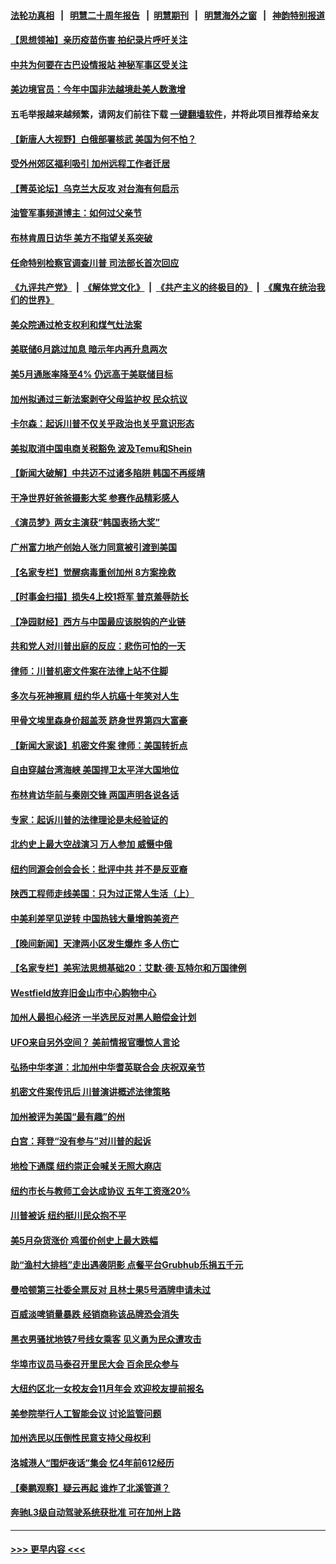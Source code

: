 #### [法轮功真相](https://github.com/gfw-breaker/truth/blob/master/README.md?t=0) &nbsp;&nbsp;|&nbsp;&nbsp; [明慧二十周年报告](https://github.com/gfw-breaker/mh-reports/blob/master/README.md?t=0) &nbsp;&nbsp;|&nbsp;&nbsp;[明慧期刊](https://github.com/gfw-breaker/mh-qikan) &nbsp;&nbsp;|&nbsp;&nbsp; [明慧海外之窗](https://github.com/gfw-breaker/mh-news/blob/master/README.md?t=0) &nbsp;&nbsp;|&nbsp;&nbsp; [神韵特别报道](https://github.com/gfw-breaker/mh-news/blob/master/shenyun.md?t=0)
#### [【思想领袖】亲历疫苗伤害 拍纪录片呼吁关注](../pages/nsc412/n13992488.md?t=06150943) 
#### [中共为何要在古巴设情报站 神秘军事区受关注](../pages/nsc412/n14016258.md?t=06150943) 
#### [美边境官员：今年中国非法越境赴美人数激增](../pages/nsc412/n14016224.md?t=06150943) 
#### 五毛举报越来越频繁，请网友们前往下载 [一键翻墙软件](https://github.com/gfw-breaker/ssr-accounts)，并将此项目推荐给亲友
#### [【新唐人大视野】白俄部署核武 美国为何不怕？](../pages/nsc412/n14016264.md?t=06150943) 
#### [受外州郊区福利吸引 加州远程工作者迁居](../pages/nsc412/n14016266.md?t=06150943) 
#### [【菁英论坛】乌克兰大反攻 对台海有何启示](../pages/nsc412/n14016176.md?t=06150943) 
#### [油管军事频道博主：如何过父亲节](../pages/nsc412/n14016241.md?t=06150943) 
#### [布林肯周日访华 美方不指望关系突破](../pages/nsc412/n14016181.md?t=06150943) 
#### [任命特别检察官调查川普 司法部长首次回应](../pages/nsc412/n14016226.md?t=06150943) 
#### [《九评共产党》](https://github.com/begood0513/9ping.md/blob/master/README.md) &nbsp;|&nbsp; [《解体党文化》](../../../../jtdwh.md/blob/master/README.md)  &nbsp;|&nbsp; [《共产主义的终极目的》](../../../../gczydzjmd.md/blob/master/README.md) &nbsp;|&nbsp; [《魔鬼在统治我们的世界》](../../../../mgztzwmdsj.md/blob/master/README.md) 
#### [美众院通过枪支权利和煤气灶法案](../pages/nsc412/n14016178.md?t=06150943) 
#### [美联储6月跳过加息 暗示年内再升息两次](../pages/nsc412/n14016202.md?t=06150943) 
#### [美5月通胀率降至4% 仍远高于美联储目标](../pages/nsc412/n14016220.md?t=06150943) 
#### [加州拟通过三新法案剥夺父母监护权 民众抗议](../pages/nsc412/n14015704.md?t=06150943) 
#### [卡尔森：起诉川普不仅关乎政治也关乎意识形态](../pages/nsc412/n14016162.md?t=06150943) 
#### [美拟取消中国电商关税豁免 波及Temu和Shein](../pages/nsc412/n14016163.md?t=06150943) 
#### [【新闻大破解】中共迈不过诸多陷阱 韩国不再绥靖](../pages/nsc412/n14016083.md?t=06150943) 
#### [干净世界好爸爸摄影大奖 参赛作品精彩感人](../pages/nsc412/n14015613.md?t=06150943) 
#### [《演员梦》两女主演获“韩国表扬大奖”](../pages/nsc412/n14016121.md?t=06150943) 
#### [广州富力地产创始人张力同意被引渡到美国](../pages/nsc412/n14016177.md?t=06150943) 
#### [【名家专栏】觉醒病毒重创加州 8方案挽救](../pages/nsc412/n14016042.md?t=06150943) 
#### [【时事金扫描】损失4上校1将军 普京羞辱防长](../pages/nsc412/n14016107.md?t=06150943) 
#### [【净园财经】西方与中国最应该脱钩的产业链](../pages/nsc412/n14016113.md?t=06150943) 
#### [共和党人对川普出庭的反应：悲伤可怕的一天](../pages/nsc412/n14015556.md?t=06150943) 
#### [律师：川普机密文件案在法律上站不住脚](../pages/nsc412/n14016063.md?t=06150943) 
#### [多次与死神擦肩 纽约华人抗癌十年笑对人生](../pages/nsc412/n14015468.md?t=06150943) 
#### [甲骨文埃里森身价超盖茨 跻身世界第四大富豪](../pages/nsc412/n14015822.md?t=06150943) 
#### [【新闻大家谈】机密文件案 律师：美国转折点](../pages/nsc412/n14016019.md?t=06150943) 
#### [自由穿越台湾海峡 美国捍卫太平洋大国地位](../pages/nsc412/n14015222.md?t=06150943) 
#### [布林肯访华前与秦刚交锋 两国声明各说各话](../pages/nsc412/n14016061.md?t=06150943) 
#### [专家：起诉川普的法律理论是未经验证的](../pages/nsc412/n14015803.md?t=06150943) 
#### [北约史上最大空战演习 万人参加 威慑中俄](../pages/nsc412/n14016016.md?t=06150943) 
#### [纽约同源会创会会长：批评中共 并不是反亚裔](../pages/nsc412/n14015688.md?t=06150943) 
#### [陕西工程师走线美国：只为过正常人生活（上）](../pages/nsc412/n14015800.md?t=06150943) 
#### [中美利差罕见逆转 中国热钱大量增购美资产](../pages/nsc412/n14015938.md?t=06150943) 
#### [【晚间新闻】天津两小区发生爆炸 多人伤亡](../pages/nsc412/n14015882.md?t=06150943) 
#### [【名家专栏】美宪法思想基础20：艾默‧德‧瓦特尔和万国律例](../pages/nsc412/n14015312.md?t=06150943) 
#### [Westfield放弃旧金山市中心购物中心](../pages/nsc412/n14015829.md?t=06150943) 
#### [加州人最担心经济 一半选民反对黑人赔偿金计划](../pages/nsc412/n14015807.md?t=06150943) 
#### [UFO来自另外空间？ 美前情报官曝惊人言论](../pages/nsc412/n14015742.md?t=06150943) 
#### [弘扬中华孝道：北加州中华耆英联合会 庆祝双亲节](../pages/nsc412/n14015750.md?t=06150943) 
#### [机密文件案传讯后 川普演讲概述法律策略](../pages/nsc412/n14015718.md?t=06150943) 
#### [加州被评为美国“最有趣”的州](../pages/nsc412/n14015739.md?t=06150943) 
#### [白宫：拜登“没有参与”对川普的起诉](../pages/nsc412/n14015636.md?t=06150943) 
#### [地检下通牒 纽约崇正会喊关无照大麻店](../pages/nsc412/n14015686.md?t=06150943) 
#### [纽约市长与教师工会达成协议 五年工资涨20%](../pages/nsc412/n14015724.md?t=06150943) 
#### [川普被诉 纽约挺川民众抱不平](../pages/nsc412/n14015726.md?t=06150943) 
#### [美5月杂货涨价 鸡蛋价创史上最大跌幅](../pages/nsc412/n14015620.md?t=06150943) 
#### [助“渔村大排档”走出遇袭阴影 点餐平台Grubhub乐捐五千元](../pages/nsc412/n14015721.md?t=06150943) 
#### [曼哈顿第三社委全票反对 且林士果5号酒牌申请未过](../pages/nsc412/n14015723.md?t=06150943) 
#### [百威淡啤销量暴跌 经销商称该品牌恐会消失](../pages/nsc412/n14015564.md?t=06150943) 
#### [黑衣男骚扰地铁7号线女乘客 见义勇为民众遭攻击](../pages/nsc412/n14015729.md?t=06150943) 
#### [华埠市议员马泰召开里民大会 百余民众参与](../pages/nsc412/n14015731.md?t=06150943) 
#### [大纽约区北一女校友会11月年会 欢迎校友提前报名](../pages/nsc412/n14015734.md?t=06150943) 
#### [美参院举行人工智能会议 讨论监管问题](../pages/nsc412/n14015499.md?t=06150943) 
#### [加州选民以压倒性民意支持父母权利](../pages/nsc412/n14015659.md?t=06150943) 
#### [洛城港人“围炉夜话”集会 忆4年前612经历](../pages/nsc412/n14015654.md?t=06150943) 
#### [【秦鹏观察】疑云再起 谁炸了北溪管道？](../pages/nsc412/n14015554.md?t=06150943) 
#### [奔驰L3级自动驾驶系统获批准 可在加州上路](../pages/nsc412/n14015644.md?t=06150943) 

----
#### [ >>> 更早内容 <<< ](../indexes/nsc412-earlier.md)
